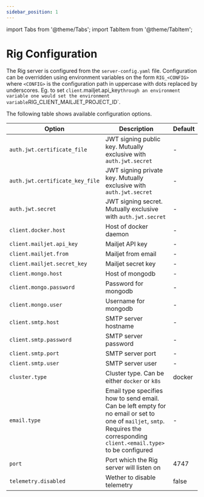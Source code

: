 ```yaml
---
sidebar_position: 1
---
```

import Tabs from '@theme/Tabs';
import TabItem from '@theme/TabItem';

# Rig Configuration

The Rig server is configured from the `server-config.yaml` file.
Configuration can be overridden using environment variables on the form
`RIG_<CONFIG>` where `<CONFIG>` is the configuration path in uppercase with
dots replaced by underscores. Eg. to set `client`.mailjet.api_key`
through an environment variable one would set the environment variable
`RIG_CLIENT_MAILJET_PROJECT_ID`.

The following table shows available configuration options.

| Option | Description | Default |
| ------------ | ----------- | ------- |
| `auth.jwt.certificate_file` | JWT signing public key. Mutually exclusive with `auth.jwt.secret` | - |
| `auth.jwt.certificate_key_file` | JWT signing private key. Mutually exclusive with `auth.jwt.secret` | - |
| `auth.jwt.secret` | JWT signing secret. Mutually exclusive with `auth.jwt.secret` | - |
| `client.docker.host` | Host of docker daemon | - |
| `client.mailjet.api_key` | Mailjet API key | - |
| `client.mailjet.from` | Mailjet from email | - |
| `client.mailjet.secret_key` | Mailjet secret key | - |
| `client.mongo.host` | Host of mongodb | - |
| `client.mongo.password` | Password for mongodb | - |
| `client.mongo.user` | Username for mongodb | - |
| `client.smtp.host` | SMTP server hostname | - |
| `client.smtp.password` | SMTP server password | - |
| `client.smtp.port` | SMTP server port | - |
| `client.smtp.user` | SMTP server user | - |
| `cluster.type` | Cluster type. Can be either `docker` or `k8s` | docker |
| `email.type` | Email type specifies how to send email. Can be left empty for no email or set to one of `mailjet`, `smtp`. Requires the corresponding `client.<email.type>` to be configured | - |
| `port` | Port which the Rig server will listen on | 4747 |
| `telemetry.disabled` | Wether to disable telemetry | false |

<!---
Technically settable, but no users will do this
| `client.docker.api_url` | URL of docker API | - |
| `repository.capsule.store` | Storage backend for capsule repository | mongodb |
| `repository.database.store` | Storage backend for datatbase repository | mongodb |
| `repository.group.store` | Storage backend for group repository | mongodb |
| `repository.project.store` | Storage backend for project repository | mongodb |
| `repository.secret.mongodb.key` | Secret key for mongodb secret repository | - |
| `repository.secret.store` | Storage backend for secret repository | mongodb |
| `repository.service_account.store` | Storage backend for service account repository | mongodb |
| `repository.session.store` | Storage backend for session repository | mongodb |
| `repository.storage.store` | Storage backend for storage repository | mongodb |
| `repository.user.store` | Storage backend for user repository | mongodb |
| `repository.verification_code.store` | Storage backend for verification code repository | mongodb |

Maybe remove
| `init.root.email` | Email of an intially created user | - |
| `init.root.password` | Password of the user specified in `init.root.email` | - |

These settings are for unfinished features, so we keep them commented for now.
| `public_url` | Public URL where rig is accessible | - |
| `oauth.facebook.client_id` | OAuth client ID | - |
| `oauth.facebook.client_secret` | OAuth client secret | - |
| `oauth.github.client_id` | OAuth client ID | - |
| `oauth.github.client_secret` | OAuth client secret | - |
| `oauth.google.client_id` | OAuth client ID | - |
| `oauth.google.client_secret` | OAuth client secret | - |
| `client.postgres.host` | PostgreSQL host | - |
| `client.postgres.password` | PostgreSQL password | - |
| `client.postgres.user` | PostgreSQL username | - |
| `registry.enabled` | Built-in registry enabled (experimental) | - |
| `registry.log_level` | Log level | 0 |
| `registry.port` | Port to run the built-in registry on | 5001 |
| `client.minio.access_key_id` | Minio access key ID | - |
| `client.minio.host` | Minio serice host | - |
| `client.minio.secret_access_key` | Minio secret access key | - |
| `client.minio.secure` | Use TLS for Minio connection | false |
--->
